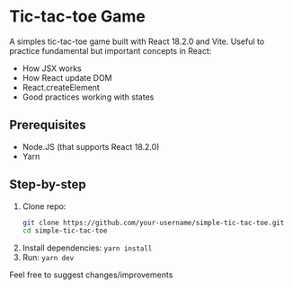 # Tic-tac-toe Game
A simples tic-tac-toe game built with React 18.2.0 and Vite. Useful to practice fundamental but important concepts in React:
- How JSX works
- How React update DOM
- React.createElement
- Good practices working with states

## Prerequisites 
- Node.JS (that supports React 18.2.0)
- Yarn

## Step-by-step
1. Clone repo:
   ```bash
   git clone https://github.com/your-username/simple-tic-tac-toe.git
   cd simple-tic-tac-toe
   ```
2. Install dependencies:
   ``yarn install``
3. Run:
   ``yarn dev``

Feel free to suggest changes/improvements
